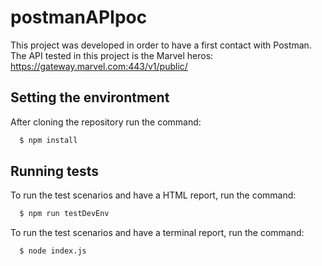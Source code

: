 # postmanAPIpoc
This project was developed in order to have a first contact with Postman. The API tested in this project is the Marvel heros: https://gateway.marvel.com:443/v1/public/

## Setting the environtment
After cloning the repository run the command:
```bash
  $ npm install
  ```
## Running tests
To run the test scenarios and have a HTML report, run the command:
```bash
  $ npm run testDevEnv
  ```

To run the test scenarios and have a terminal report, run the command:
```bash
  $ node index.js
  ```
